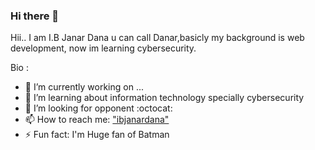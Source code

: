 ### Hi there 👋


Hii.. I am I.B Janar Dana u can call Danar,basicly my background is web development, now im learning cybersecurity.

Bio :

- 🔭 I’m currently working on ...
- 🌱 I’m learning about information technology specially cybersecurity
- :8ball: I’m looking for opponent :octocat:
- 📫 How to reach me: ["ibjanardana"](https://instagram.com/ibijidi)
- ⚡ Fun fact: I'm Huge fan of Batman 
